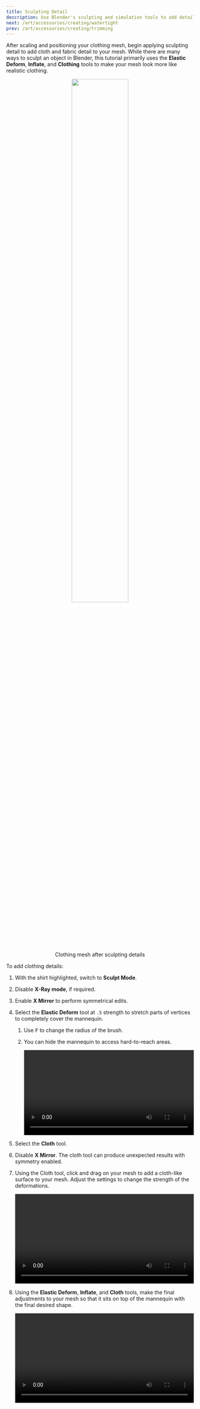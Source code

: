 ```yaml
---
title: Sculpting Detail
description: Use Blender's sculpting and simulation tools to add detail to your clothing shape.
next: /art/accessories/creating/watertight
prev: /art/accessories/creating/trimming
---
```


After scaling and positioning your clothing mesh, begin applying sculpting detail to add cloth and fabric detail to your mesh. While there are many ways to sculpt an object in Blender, this tutorial primarily uses the **Elastic Deform**, **Inflate**, and **Clothing** tools to make your mesh look more like realistic clothing.

<center>
  <figure>
    <img src="../../../assets/art/accessories/creating/Modeling-Complete-2.png" width="60%" />
    <figcaption>Clothing mesh after sculpting details</figcaption>
  </figure>
</center>

To add clothing details:

1. With the shirt highlighted, switch to **Sculpt Mode**.
2. Disable **X-Ray mode**, if required.
3. Enable **X Mirror** to perform symmetrical edits.
4. Select the **Elastic Deform** tool at `.5` strength to stretch parts of vertices to completely cover the mannequin.

   1. Use <kbd>F</kbd> to change the radius of the brush.
   2. You can hide the mannequin to access hard-to-reach areas.

      <video controls src="../../../assets/art/accessories/creating/Modeling_05.mp4" width="100%"></video>

5. Select the **Cloth** tool.
6. Disable **X Mirror**. The cloth tool can produce unexpected results with symmetry enabled.
7. Using the Cloth tool, click and drag on your mesh to add a cloth-like surface to your mesh. Adjust the settings to change the strength of the deformations.

   <video controls src="../../../assets/art/accessories/creating/Modeling_06.mp4" width="100%"></video>

8. Using the **Elastic Deform**, **Inflate**, and **Cloth** tools, make the final adjustments to your mesh so that it sits on top of the mannequin with the final desired shape.

   <video controls src="../../../assets/art/accessories/creating/Modeling_07.mp4" width="100%"></video>

